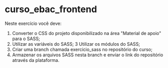 # curso_ebac_frontend

Neste exercício você deve:

1) Converter o CSS do projeto disponibilizado na área "Material de apoio" para o SASS;
2) Utilizar as variáveis do SASS;
3 Utilizar os módulos do SASS;
4) Criar uma branch chamada exercicio_sass no repositório do curso;
5) Armazenar os arquivos SASS nesta branch e enviar o link do repositório através da plataforma.
